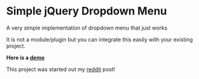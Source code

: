 # Simple jQuery Dropdown Menu
A very simple implementation of dropdown menu that just works

It is not a module/plugin but you can integrate this easily with your existing project.

**Here is a [demo](http://codepen.io/rakib/pen/ZbzVme)**

This project was started out my [reddit](https://www.reddit.com/r/jquery/comments/3in83x/i_made_a_simple_jquery_dropdown_things_and_need/) post!
